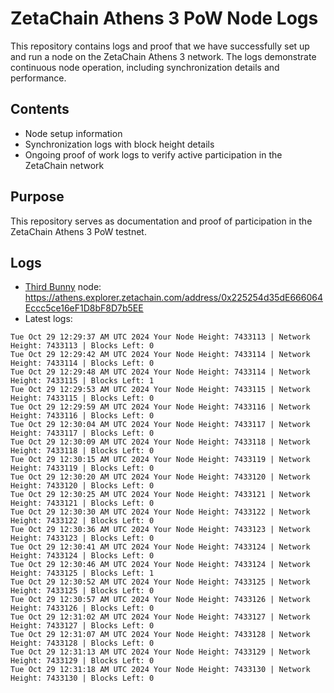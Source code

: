 # ZetaChain Athens 3 PoW Node Logs
This repository contains logs and proof that we have successfully set up and run a node on the ZetaChain Athens 3 network. The logs demonstrate continuous node operation, including synchronization details and performance.

## Contents
- Node setup information
- Synchronization logs with block height details
- Ongoing proof of work logs to verify active participation in the ZetaChain network

## Purpose
This repository serves as documentation and proof of participation in the ZetaChain Athens 3 PoW testnet.

## Logs

- [Third Bunny](https://thirdbunny.xyz/) node: https://athens.explorer.zetachain.com/address/0x225254d35dE666064Eccc5ce16eF1D8bF8D7b5EE
- Latest logs:
```
Tue Oct 29 12:29:37 AM UTC 2024 Your Node Height: 7433113 | Network Height: 7433113 | Blocks Left: 0
Tue Oct 29 12:29:42 AM UTC 2024 Your Node Height: 7433114 | Network Height: 7433114 | Blocks Left: 0
Tue Oct 29 12:29:48 AM UTC 2024 Your Node Height: 7433114 | Network Height: 7433115 | Blocks Left: 1
Tue Oct 29 12:29:53 AM UTC 2024 Your Node Height: 7433115 | Network Height: 7433115 | Blocks Left: 0
Tue Oct 29 12:29:59 AM UTC 2024 Your Node Height: 7433116 | Network Height: 7433116 | Blocks Left: 0
Tue Oct 29 12:30:04 AM UTC 2024 Your Node Height: 7433117 | Network Height: 7433117 | Blocks Left: 0
Tue Oct 29 12:30:09 AM UTC 2024 Your Node Height: 7433118 | Network Height: 7433118 | Blocks Left: 0
Tue Oct 29 12:30:15 AM UTC 2024 Your Node Height: 7433119 | Network Height: 7433119 | Blocks Left: 0
Tue Oct 29 12:30:20 AM UTC 2024 Your Node Height: 7433120 | Network Height: 7433120 | Blocks Left: 0
Tue Oct 29 12:30:25 AM UTC 2024 Your Node Height: 7433121 | Network Height: 7433121 | Blocks Left: 0
Tue Oct 29 12:30:30 AM UTC 2024 Your Node Height: 7433122 | Network Height: 7433122 | Blocks Left: 0
Tue Oct 29 12:30:36 AM UTC 2024 Your Node Height: 7433123 | Network Height: 7433123 | Blocks Left: 0
Tue Oct 29 12:30:41 AM UTC 2024 Your Node Height: 7433124 | Network Height: 7433124 | Blocks Left: 0
Tue Oct 29 12:30:46 AM UTC 2024 Your Node Height: 7433124 | Network Height: 7433125 | Blocks Left: 1
Tue Oct 29 12:30:52 AM UTC 2024 Your Node Height: 7433125 | Network Height: 7433125 | Blocks Left: 0
Tue Oct 29 12:30:57 AM UTC 2024 Your Node Height: 7433126 | Network Height: 7433126 | Blocks Left: 0
Tue Oct 29 12:31:02 AM UTC 2024 Your Node Height: 7433127 | Network Height: 7433127 | Blocks Left: 0
Tue Oct 29 12:31:07 AM UTC 2024 Your Node Height: 7433128 | Network Height: 7433128 | Blocks Left: 0
Tue Oct 29 12:31:13 AM UTC 2024 Your Node Height: 7433129 | Network Height: 7433129 | Blocks Left: 0
Tue Oct 29 12:31:18 AM UTC 2024 Your Node Height: 7433130 | Network Height: 7433130 | Blocks Left: 0
```

